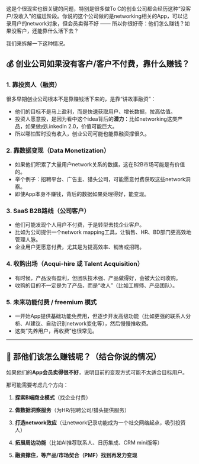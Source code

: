 这是个很现实也很关键的问题，特别是很多做To C的创业公司都会经历这种“没客户/没收入”的尴尬阶段。你说的这个公司做的是networking相关的App，可以记录用户的network对象，但会员卖得不好 —— 所以你很好奇：他们怎么赚钱？如果没客户，还能靠什么活下去？

我们来拆解一下这种情况。

## 💰 创业公司如果没有客户/客户不付费，靠什么赚钱？

### 1. **靠投资人（融资）**

很多早期创业公司根本不是靠赚钱活下来的，是靠“讲故事融资”：

- 他们的目标不是马上盈利，而是快速获取用户、增长数据，拉高估值。
- 投资人愿意投，是因为看中这个idea背后的**潜力**：比如networking这类产品，如果做成LinkedIn 2.0，价值可能巨大。
- 所以哪怕暂时没有收入，创业公司可能也能靠融资撑很久。

### 2. **靠数据变现（Data Monetization）**

- 如果他们积累了大量用户network关系的数据，这在B2B市场可能是有价值的。
- 举个例子：招聘平台、广告主、猎头公司，可能愿意付费获取这些network洞察。
- 即使App本身不赚钱，背后的数据如果处理得好，能变现。

### 3. **SaaS B2B路线（公司客户）**

- 他们可能发现个人用户不付费，于是转型去找企业客户。
- 比如为公司提供一个network mapping工具，让销售、HR、BD部门更高效地管理人脉。
- 企业用户更愿意付费，尤其是为提高效率、销售或招聘。

### 4. **收购出场（Acqui-hire 或 Talent Acquisition）**

- 有时候，产品没有盈利，但团队技术强、产品做得好，会被大公司收购。
- 收购的目的不一定是为了产品，而是“收人”（比如工程师、产品团队）。

### 5. **未来功能付费 / freemium 模式**

- 一开始App提供基础功能免费用，但逐步开发高级功能（比如更强的联系人分析、AI建议、自动识别network变化等），然后慢慢推收费。
- 这类“先养用户，再收费”也很常见。

---

## 🎯 那他们该怎么赚钱呢？（结合你说的情况）

如果他们的**App会员卖得很不好**，说明目前的变现方式可能不太适合目标用户。

那可能需要考虑几个方向：

1. **探索B端商业模式**（找企业付费）
    
2. **做数据洞察服务**（为HR/招聘公司/猎头提供服务）
    
3. **打造network效应**（让network记录功能成为一个社交网络起点，吸引投资人）
    
4. **拓展周边功能**（比如AI推荐联系人、日历集成、CRM mini版等）
    
5. **融资撑住，等产品/市场契合（PMF）找到再发力变现**
    
